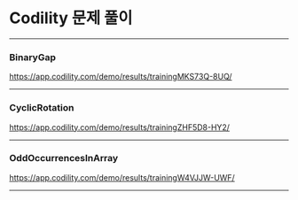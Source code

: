 # Codility 문제 풀이

---
### BinaryGap
  
https://app.codility.com/demo/results/trainingMKS73Q-8UQ/

---

### CyclicRotation

https://app.codility.com/demo/results/trainingZHF5D8-HY2/

---

### OddOccurrencesInArray

https://app.codility.com/demo/results/trainingW4VJJW-UWF/

---